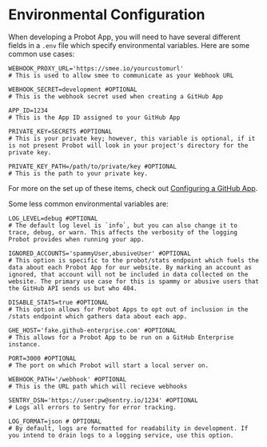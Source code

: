 # Environmental Configuration

When developing a Probot App, you will need to have several different fields in a `.env` file which specify environmental variables. Here are some common use cases:

```
WEBHOOK_PROXY_URL='https://smee.io/yourcustomurl'
# This is used to allow smee to communicate as your Webhook URL

WEBHOOK_SECRET=development #OPTIONAL
# This is the webhook secret used when creating a GitHub App

APP_ID=1234
# This is the App ID assigned to your GitHub App

PRIVATE_KEY=SECRETS #OPTIONAL
# This is your private key; however, this variable is optional, if it is not present Probot will look in your project's directory for the private key.

PRIVATE_KEY_PATH=/path/to/private/key #OPTIONAL
# This is the path to your private key.
```
For more on the set up of these items, check out [Configuring a GitHub App](https://probot.github.io/docs/development/#configuring-a-github-app).

Some less common environmental variables are:

```
LOG_LEVEL=debug #OPTIONAL
# The default log level is `info`, but you can also change it to trace, debug, or warn. This affects the verbosity of the logging Probot provides when running your app.

IGNORED_ACCOUNTS='spammyUser,abusiveUser' #OPTIONAL
# This option is specific to the probot/stats endpoint which fuels the data about each Probot App for our website. By marking an account as ignored, that account will not be included in data collected on the website. The primary use case for this is spammy or abusive users that the GitHub API sends us but who 404.

DISABLE_STATS=true #OPTIONAL
# This option allows for Probot Apps to opt out of inclusion in the /stats endpoint which gathers data about each app.

GHE_HOST='fake.github-enterprise.com' #OPTIONAL
# This allows for a Probot App to be run on a GitHub Enterprise instance.

PORT=3000 #OPTIONAL
# The port on which Probot will start a local server on.

WEBHOOK_PATH='/webhook' #OPTIONAL
# This is the URL path which will recieve webhooks

SENTRY_DSN='https://user:pw@sentry.io/1234' #OPTIONAL
# Logs all errors to Sentry for error tracking.

LOG_FORMAT=json # OPTIONAL
# By default, logs are formatted for readability in development. If you intend to drain logs to a logging service, use this option.
```
